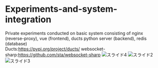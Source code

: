 # Experiments-and-system-integration
Private experiments conducted on basic system consisting of nginx (reverse-proxy), vue (frontend), ducts python server (backend), redis (database)  
Ducts:https://pypi.org/project/ducts/ websocket-sharp:https://github.com/sta/websocket-sharp
![スライド4](https://user-images.githubusercontent.com/106264576/170354559-7baf7770-89ce-419a-8a22-9348e015fa0e.PNG)
![スライド2](https://user-images.githubusercontent.com/106264576/170354796-e0d42719-33a7-4e22-93b1-f0a5396411a4.PNG)
![スライド3](https://user-images.githubusercontent.com/106264576/170354810-02766354-6282-4361-8448-78c357bf77a8.PNG)
